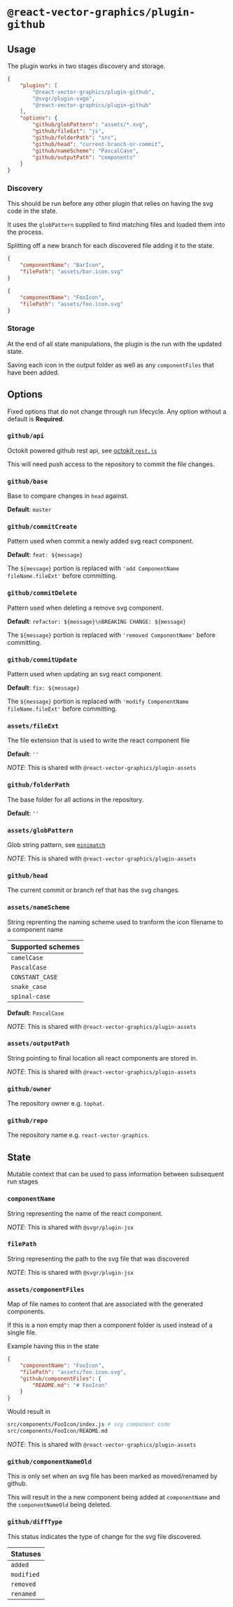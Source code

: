 # `@react-vector-graphics/plugin-github`

## Usage

The plugin works in two stages discovery and storage.

```json
{
    "plugins": [
        "@react-vector-graphics/plugin-github",
        "@svgr/plugin-svgo",
        "@react-vector-graphics/plugin-github"
    ],
    "options": {
        "github/globPattern": "assets/*.svg",
        "github/fileExt": "js",
        "github/folderPath": "src",
        "github/head": "current-branch-or-commit",
        "github/nameScheme": "PascalCase",
        "github/outputPath": "components"
    }
}
```

### Discovery

This should be run before any other plugin that relies on having the svg code in the state.

It uses the `globPattern` supplied to find matching files and loaded them into the process.

Splitting off a new branch for each discovered file adding it to the state.

```json
{
    "componentName": "BarIcon",
    "filePath": "assets/bar.icon.svg"
}
```

```json
{
    "componentName": "FooIcon",
    "filePath": "assets/foo.icon.svg"
}
```

### Storage

At the end of all state manipulations, the plugin is the run with the updated state.

Saving each icon in the output folder as well as any `componentFiles` that have been added.

## Options

Fixed options that do not change through run lifecycle. Any option without a default is **Required**.

### `github/api`

Octokit powered github rest api, see [octokit `rest.js`](https://www.npmjs.com/package/@octokit/rest)

This will need push access to the repository to commit the file changes.

### `github/base`

Base to compare changes in `head` against.

**Default**: `master`

### `github/commitCreate`

Pattern used when commit a newly added svg react component.

**Default**: `feat: ${message}`

The `${message}` portion is replaced with `'add ComponentName fileName.fileExt'` before committing.

### `github/commitDelete`

Pattern used when deleting a remove svg component.

**Default**: `refactor: ${message}\nBREAKING CHANGE: ${message}`

The `${message}` portion is replaced with `'removed ComponentName'` before committing.

### `github/commitUpdate`

Pattern used when updating an svg react component.

**Default**: `fix: ${message}`

The `${message}` portion is replaced with `'modify ComponentName fileName.fileExt'` before committing.

### `assets/fileExt`

The file extension that is used to write the react component file

**Default**: `''`

_NOTE_: This is shared with `@react-vector-graphics/plugin-assets`

### `github/folderPath`

The base folder for all actions in the repository.

**Default**: `''`

### `assets/globPattern`

Glob string pattern, see [`minimatch`](https://www.npmjs.com/package/minimatch)

_NOTE_: This is shared with `@react-vector-graphics/plugin-assets`

### `github/head`

The current commit or branch ref that has the svg changes.

### `assets/nameScheme`

String reprenting the naming scheme used to tranform the icon filename to a component name

| Supported schemes |
| ----------------- |
| `camelCase`       |
| `PascalCase`      |
| `CONSTANT_CASE`   |
| `snake_case`      |
| `spinal-case`     |

**Default**: `PascalCase`

_NOTE_: This is shared with `@react-vector-graphics/plugin-assets`

### `assets/outputPath`

String pointing to final location all react components are stored in.

_NOTE_: This is shared with `@react-vector-graphics/plugin-assets`

### `github/owner`

The repository owner e.g. `tophat`.

### `github/repo`

The repository name e.g. `react-vector-graphics`.

## State

Mutable context that can be used to pass information between subsequent run stages

### `componentName`

String representing the name of the react component.

_NOTE_: This is shared with `@svgr/plugin-jsx`

### `filePath`

String representing the path to the svg file that was discovered

_NOTE_: This is shared with `@svgr/plugin-jsx`

### `assets/componentFiles`

Map of file names to content that are associated with the generated components.

If this is a non empty map then a component folder is used instead of a single file.

Example having this in the state

```json
{
    "componentName": "FooIcon",
    "filePath": "assets/foo.icon.svg",
    "github/componentFiles": {
        "README.md": "# FooIcon"
    }
}
```

Would result in

```sh
src/components/FooIcon/index.js # svg component code
src/components/FooIcon/README.md
```

_NOTE_: This is shared with `@react-vector-graphics/plugin-assets`

### `github/componentNameOld`

This is only set when an svg file has been marked as moved/renamed by github.

This will result in the a new component being added at `componentName` and the `componentNameOld` being deleted.

### `github/diffType`

This status indicates the type of change for the svg file discovered.

| Statuses   |
| ---------- |
| `added`    |
| `modified` |
| `removed`  |
| `renamed`  |
